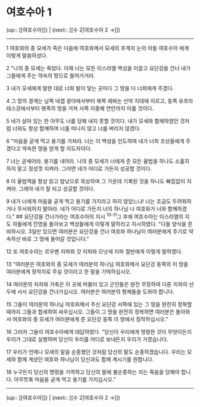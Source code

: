# 여호수아 1

(up:: [[여호수아]]) | (next:: [[수 2|여호수아 2 →]])

***




1 
여호와의 종 모세가 죽은 다음에 여호와께서 모세의 후계자 눈의 아들 여호수아 에게 이렇게 말씀하셨다. 



2 
"나의 종 모세는 죽었다. 이제 너는 모든 이스라엘 백성을 이끌고 요단강을 건너 내가 그들에게 주는 약속의 땅으로 들어가거라. 



3 
내가 모세에게 말한 대로 너희 발이 닿는 곳마다 그 땅을 다 너희에게 주겠다. 



4 
그 땅의 경계는 남쪽 네겝 광야에서부터 북쪽 레바논 산악 지대에 이르고, 동쪽 유프라테스강에서부터 헷족의 땅을 거쳐 서쪽 지중해 연안까지 이를 것이다. 



5 
네가 살아 있는 한 아무도 너를 당해 내지 못할 것이다. 내가 모세와 함께하였던 것처럼 너와도 항상 함께하여 너를 떠나지 않고 너를 버리지 않겠다. 



6 
"마음을 굳게 먹고 용기를 가져라. 너는 이 백성을 인도하여 내가 너희 조상들에게 주겠다고 약속한 땅을 얻게 할 지도자이다. 



7 
너는 굳세어라. 용기를 내어라. 나의 종 모세가 너에게 준 모든 율법을 하나도 소홀히 하지 말고 정성껏 지켜라. 그러면 네가 어디로 가든지 성공할 것이다. 



8 
이 율법책을 항상 읽고 밤낮으로 묵상하며 그 가운데 기록된 것을 하나도 빠짐없이 지켜라. 그래야 네가 잘 되고 성공할 것이다. 



9 
내가 너에게 마음을 굳게 먹고 용기를 가지라고 하지 않았느냐! 너는 조금도 두려워하거나 무서워하지 말아라. 네가 어디로 가든지 너의 하나님 나 여호와가 너와 함께하겠다." ## 요단강을 건너가라는 여호수아의 지시 <sup class="versenum">10-11</sup>그 후에 여호수아는 이스라엘의 지도 자들에게 진영을 돌아보고 백성들에게 이렇게 말하라고 지시하였다. "다들 양식을 준비하시오. 3일만 있으면 여러분은 요단강을 건너 여호와 하나님이 여러분에게 주기로 약속하신 바로 그 땅에 들어갈 것입니다." 



12 
또 여호수아는 르우벤 지파와 갓 지파와 므낫세 지파 절반에게 이렇게 말하였다. 



13 
"여러분은 여호와의 종 모세가 여러분의 하나님 여호와께서 요단강 동쪽의 이 땅을 여러분에게 정착지로 주실 것이라고 한 말을 기억하십시오. 



14 
여러분의 처자와 가축은 이 곳에 머물러 있고 군인들은 완전 무장하여 다른 지파의 선두에 서서 요단강을 건너가십시오. 여러분은 여러분의 형제들을 도와야 합니다. 



15 
그들이 여러분의 하나님 여호와께서 주신 요단강 서쪽에 있는 그 땅을 완전히 정복할 때까지 그들과 합세하여 싸우십시오. 그들이 그 땅을 완전히 정복하면 여러분은 돌아와서 여호와의 종 모세가 여러분에게 준 요단강 동쪽 이 땅에서 정착하십시오." 



16 
그러자 그들이 여호수아에게 대답하였다. "당신이 우리에게 명령한 것이 무엇이든지 우리가 그대로 실행하며 당신이 우리를 어디로 보내든지 우리가 가겠습니다. 



17 
우리가 언제나 모세의 말을 순종했던 것처럼 당신의 말도 순종하겠습니다. 우리는 모세와 함께 계셨던 여호와 하나님이 당신과도 함께 계시기를 원합니다. 



18 
누구든지 당신의 명령을 거역하고 당신의 말에 불순종하는 자는 죽음을 당해야 합니다. 아무쪼록 마음을 굳게 먹고 용기를 가지십시오."

***

(up:: [[여호수아]]) | (next:: [[수 2|여호수아 2 →]])
